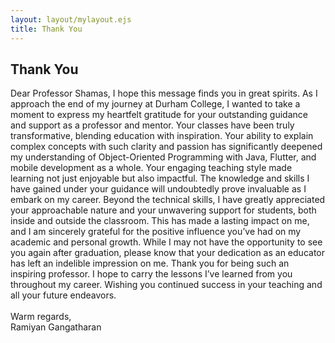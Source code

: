 ```yaml
---
layout: layout/mylayout.ejs 
title: Thank You
---
```


<h2 class="text-center mb-4">Thank You</h2>

<div class="container w-75 mx-auto bg-light p-4 border rounded shadow">
  <p>
    Dear Professor Shamas, I hope this message finds you in great spirits. As I approach the end of my journey at Durham College, I wanted to take a moment to express my heartfelt gratitude for your outstanding guidance and support as a professor and mentor. Your classes have been truly transformative, blending education with inspiration. Your ability to explain complex concepts with such clarity and passion has significantly deepened my understanding of Object-Oriented Programming with Java, Flutter, and mobile development as a whole. Your engaging teaching style made learning not just enjoyable but also impactful. The knowledge and skills I have gained under your guidance will undoubtedly prove invaluable as I embark on my career. Beyond the technical skills, I have greatly appreciated your approachable nature and your unwavering support for students, both inside and outside the classroom. This has made a lasting impact on me, and I am sincerely grateful for the positive influence you’ve had on my academic and personal growth. While I may not have the opportunity to see you again after graduation, please know that your dedication as an educator has left an indelible impression on me. Thank you for being such an inspiring professor. I hope to carry the lessons I’ve learned from you throughout my career. Wishing you continued success in your teaching and all your future endeavors. 
    <br><br>
    Warm regards,<br>Ramiyan Gangatharan
  </p>
</div>
